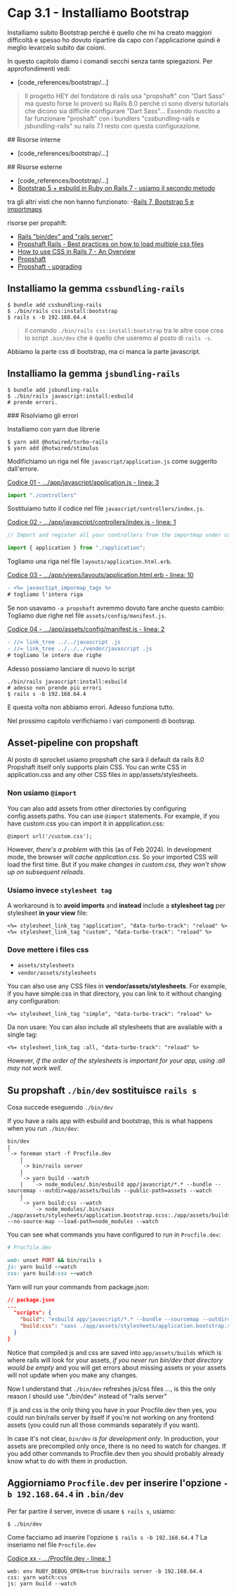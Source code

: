 # <a name="top"></a> Cap 3.1 - Installiamo Bootstrap

Installiamo subito Bootstrap perché è quello che mi ha creato maggiori difficoltà e spesso ho dovuto ripartire da capo con l'applicazione quindi è meglio levarcelo subito dai coioni.

In questo capitolo diamo i comandi secchi senza tante spiegazioni.
Per approfondimenti vedi:

- [code_references/bootstrap/...]

> Il progetto HEY del fondatore di rails usa "propshaft" con "Dart Sass" ma questo forse lo proverò su Rails 8.0 perché ci sono diversi tutorials che dicono sia difficile configurare "Dart Sass"...
> Essendo riuscito a far funzionare "proshaft" con i bundlers "cssbundling-rails e jsbundling-rails" su rails 7.1 resto con questa configurazione.



## Risorse interne

- [code_references/bootstrap/...]



## Risorse esterne

- [code_references/bootstrap/...]
- [Bootstrap 5 + esbuild in Ruby on Rails 7 - usiamo il secondo metodo](https://www.youtube.com/watch?v=jyqjecyCv3A)

tra gli altri visti che non hanno funzionato:
-[Rails 7, Bootstrap 5 e importmaps](https://www.youtube.com/watch?v=ZZAVy67YfPY)

risorse per propahft:
- [Rails "bin/dev" and "rails server"](https://stackoverflow.com/questions/77991991/rails-bin-dev-and-rails-server)
- [Propshaft Rails - Best practices on how to load multiple css files](https://discuss.rubyonrails.org/t/propshaft-rails-best-practices-on-how-to-load-multiple-css-files/80630)
- [How to use CSS in Rails 7 - An Overview](https://learnetto.com/tutorials/how-to-use-css-in-rails-7)
- [Propshaft](https://github.com/rails/propshaft)
- [Propshaft - upgrading](https://github.com/rails/propshaft/blob/main/UPGRADING.md)



## Installiamo la gemma `cssbundling-rails`

```shell
$ bundle add cssbundling-rails
$ ./bin/rails css:install:bootstrap
$ rails s -b 192.168.64.4
```

> il comando `./bin/rails css:install:bootstrap` tra le altre cose crea lo script `.bin/dev` che è quello che useremo al posto di `rails -s`.

Abbiamo la parte css di bootstrap, ma ci manca la parte javascript.



## Installiamo la gemma `jsbundling-rails`

```shell
$ bundle add jsbundling-rails
$ ./bin/rails javascript:install:esbuild
# prende errori.
```

### Risolviamo gli errori

Installiamo con yarn due librerie

```shell
$ yarn add @hotwired/turbo-rails
$ yarn add @hotwired/stimulus
```

Modifichiamo un riga nel file `javascript/application.js` come suggerito dall'errore.

[Codice 01 - .../app/javascript/application.js - linea: 3]()

```javascript
import "./controllers"
```

Sostituiamo tutto il codice nel file `javascript/controllers/index.js`.

[Codice 02 - .../app/javascript/controllers/index.js - linea: 1]()

```javascript
// Import and register all your controllers from the importmap under controllers/*

import { application } from "./application";
```

Togliamo una riga nel file `layouts/application.html.erb`.

[Codice 03 - .../app/views/layouts/application.html.erb - linea: 10]()

```diff
- <%= javasctipt_impormap_tags %>
# togliamo l'intera riga
```

Se non usavamo `-a propshaft` avremmo dovuto fare anche questo cambio:
Togliamo due righe nel file `assets/config/manifest.js`.

[Codice 04 - .../app/assets/config/manifest.js - linea: 2]()

```diff
- //= link_tree ../../javascript .js
- //= link_tree ../../../vendor/javascript .js
# togliamo le intere due righe
```

Adesso possiamo lanciare di nuovo lo script

```shell
./bin/rails javascript:install:esbuild
# adesso non prende più errori
$ rails s -b 192.168.64.4
```

E questa volta non abbiamo errori.
Adesso funziona tutto.

Nel prossimo capitolo verifichiamo i vari componenti di bootsrap.



## Asset-pipeline con propshaft

Al posto di sprocket usiamo propshaft che sarà il default da rails 8.0
Propshaft itself only supports plain CSS. You can write CSS in application.css and any other CSS files in app/assets/stylesheets.


### Non usiamo `@import`

You can also add assets from other directories by configuring config.assets.paths.
You can use `@import` statements.
For example, if you have custom.css you can import it in appplication.css:

```
@import url('/custom.css');
```

However, *there's a problem* with this (as of Feb 2024). In development mode, the browser will *cache application.css*. 
So your imported CSS will load the first time. But if you make *changes in custom.css, they won't show up on subsequent reloads*.


### Usiamo invece `stylesheet tag`

A workaround is to **avoid imports** and **instead** include a **stylesheet tag** per stylesheet **in your view** file:

```html+erb
<%= stylesheet_link_tag "application", "data-turbo-track": "reload" %>
<%= stylesheet_link_tag "custom", "data-turbo-track": "reload" %>
```


### Dove mettere i files css

- `assets/stylesheets`
- `vendor/assets/stylesheets`

You can also use any CSS files in **vendor/assets/stylesheets**. For example, if you have simple.css in that directory, you can link to it without changing any configuration:

```
<%= stylesheet_link_tag "simple", "data-turbo-track": "reload" %>
```

Da non usare:
You can also include all stylesheets that are available with a single tag:

```
<%= stylesheet_link_tag :all, "data-turbo-track": "reload" %>
```

However, *if the order of the stylesheets is important for your app, using :all may not work well*.



## Su propshaft `./bin/dev` sostituisce `rails s`

Cosa succede eseguendo `./bin/dev`

If you have a rails app with esbuild and bootstrap, this is what happens when you run `./bin/dev`:

```
bin/dev
|
`-> foreman start -f Procfile.dev
    |
    `-> bin/rails server
    |
    `-> yarn build --watch
    |   `-> node_modules/.bin/esbuild app/javascript/*.* --bundle --sourcemap --outdir=app/assets/builds --public-path=assets --watch
    |
    `-> yarn build:css --watch
        `-> node_modules/.bin/sass ./app/assets/stylesheets/application.bootstrap.scss:./app/assets/builds/application.css --no-source-map --load-path=node_modules --watch
```

You can see what commands you have configured to run in `Procfile.dev`:

```ruby
# Procfile.dev

web: unset PORT && bin/rails s
js: yarn build --watch
css: yarn build:css --watch
```

Yarn will run your commands from package.json:

```json
// package.json
...
  "scripts": {
    "build": "esbuild app/javascript/*.* --bundle --sourcemap --outdir=app/assets/builds --public-path=assets",
    "build:css": "sass ./app/assets/stylesheets/application.bootstrap.scss:./app/assets/builds/application.css --no-source-map --load-path=node_modules"
  }
}
```

Notice that compiled js and css are saved into `app/assets/builds` which is where rails will look for your assets, *if you never run bin/dev that directory would be empty* and you will get errors about missing assets or your assets will not update when you make any changes.

Now I understand that `./bin/dev` refreshes js/css files ..., is this the only reason I should use "./bin/dev" instead of "rails server"

If js and css is the only thing you have in your Procfile.dev then yes, you could run bin/rails server by itself if you're not working on any frontend assets (you could run all those commands separately if you want).

In case it's not clear, *`bin/dev` is for development only*. In production, your assets are precompiled only once, there is no need to watch for changes. If you add other commands to Procfile.dev then you should probably already know what to do with them in production.



## Aggiorniamo `Procfile.dev` per inserire l'opzione `-b 192.168.64.4` in `.bin/dev`

Per far partire il server, invece di usare `$ rails s`, usiamo:

```shell
$ ./bin/dev
```

Come facciamo ad inserire l'opzione `$ rails s -b 192.168.64.4` ?
La inseriamo nel file `Procfile.dev`

[Codice xx - .../Procfile.dev - linea: 1]()

```shell
web: env RUBY_DEBUG_OPEN=true bin/rails server -b 192.168.64.4
css: yarn watch:css
js: yarn build --watch
```


